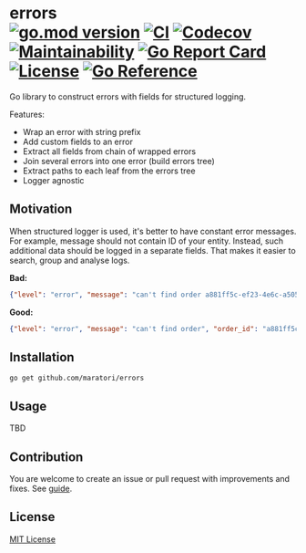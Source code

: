 # errors <br> [![go.mod version][go-img]][go-url] [![CI][ci-img]][ci-url] [![Codecov][codecov-img]][codecov-url] [![Maintainability][codeclimate-img]][codeclimate-url] [![Go Report Card][goreportcard-img]][goreportcard-url] [![License][license-img]][license-url] [![Go Reference][godoc-img]][godoc-url]

Go library to construct errors with fields for structured logging.

Features:
- Wrap an error with string prefix
- Add custom fields to an error
- Extract all fields from chain of wrapped errors
- Join several errors into one error (build errors tree)
- Extract paths to each leaf from the errors tree
- Logger agnostic

## Motivation

When structured logger is used, it's better to have constant error messages. For example, message should not contain ID of your entity. Instead, such additional data should be logged in a separate fields. That makes it easier to search, group and analyse logs.

**Bad:**

```json
{"level": "error", "message": "can't find order a881ff5c-ef23-4e6c-a505-9b66ee42b779"}
```

**Good:**

```json
{"level": "error", "message": "can't find order", "order_id": "a881ff5c-ef23-4e6c-a505-9b66ee42b779"}
```

## Installation

```shell
go get github.com/maratori/errors
```

## Usage

TBD

## Contribution

You are welcome to create an issue or pull request with improvements and fixes. See [guide](/.github/CONTRIBUTING.md).

## License

[MIT License][license-url]


[go-img]: https://img.shields.io/github/go-mod/go-version/maratori/errors
[go-url]: /go.mod
[ci-img]: https://github.com/maratori/errors/actions/workflows/ci.yml/badge.svg
[ci-url]: https://github.com/maratori/errors/actions/workflows/ci.yml
[codecov-img]: https://codecov.io/gh/maratori/errors/branch/main/graph/badge.svg?token=LPthtc4wLI
[codecov-url]: https://codecov.io/gh/maratori/errors
[codeclimate-img]: https://api.codeclimate.com/v1/badges/d81e78169c09c31ebe42/maintainability
[codeclimate-url]: https://codeclimate.com/github/maratori/errors/maintainability
[goreportcard-img]: https://goreportcard.com/badge/github.com/maratori/errors
[goreportcard-url]: https://goreportcard.com/report/github.com/maratori/errors
[license-img]: https://img.shields.io/github/license/maratori/errors.svg
[license-url]: /LICENSE
[godoc-img]: https://pkg.go.dev/badge/github.com/maratori/errors.svg
[godoc-url]: https://pkg.go.dev/github.com/maratori/errors
